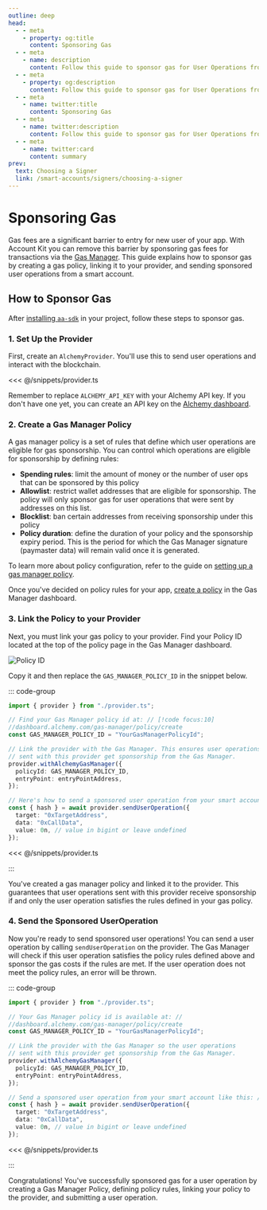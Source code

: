 ```yaml
---
outline: deep
head:
  - - meta
    - property: og:title
      content: Sponsoring Gas
  - - meta
    - name: description
      content: Follow this guide to sponsor gas for User Operations from any ERC-4337 smart account. Account Kit is a vertically integrated stack for building apps that support ERC-4337.
  - - meta
    - property: og:description
      content: Follow this guide to sponsor gas for User Operations from any ERC-4337 smart account. Account Kit is a vertically integrated stack for building apps that support ERC-4337.
  - - meta
    - name: twitter:title
      content: Sponsoring Gas
  - - meta
    - name: twitter:description
      content: Follow this guide to sponsor gas for User Operations from any ERC-4337 smart account. Account Kit is a vertically integrated stack for building apps that support ERC-4337.
  - - meta
    - name: twitter:card
      content: summary
prev:
  text: Choosing a Signer
  link: /smart-accounts/signers/choosing-a-signer
---
```


# Sponsoring Gas

Gas fees are a significant barrier to entry for new user of your app. With Account Kit you can remove this barrier by sponsoring gas fees for transactions via the [Gas Manager](https://docs.alchemy.com/docs/gas-manager-services). This guide explains how to sponsor gas by creating a gas policy, linking it to your provider, and sending sponsored user operations from a smart account.

## How to Sponsor Gas

After [installing `aa-sdk`](/getting-started#install-the-packages) in your project, follow these steps to sponsor gas.

### 1. Set Up the Provider

First, create an `AlchemyProvider`. You'll use this to send user operations and interact with the blockchain.

<<< @/snippets/provider.ts

Remember to replace `ALCHEMY_API_KEY` with your Alchemy API key. If you don't have one yet, you can create an API key on the [Alchemy dashboard](https://dashboard.alchemy.com/).

### 2. Create a Gas Manager Policy

A gas manager policy is a set of rules that define which user operations are eligible for gas sponsorship. You can control which operations are eligible for sponsorship by defining rules:

- **Spending rules**: limit the amount of money or the number of user ops that can be sponsored by this policy
- **Allowlist**: restrict wallet addresses that are eligible for sponsorship. The policy will only sponsor gas for user operations that were sent by addresses on this list.
- **Blocklist**: ban certain addresses from receiving sponsorship under this policy
- **Policy duration**: define the duration of your policy and the sponsorship expiry period. This is the period for which the Gas Manager signature (paymaster data) will remain valid once it is generated.

To learn more about policy configuration, refer to the guide on [setting up a gas manager policy](https://docs.alchemy.com/docs/setup-a-gas-manager-policy).

Once you've decided on policy rules for your app, [create a policy](https://dashboard.alchemy.com/gas-manager/policy/create) in the Gas Manager dashboard.

### 3. Link the Policy to your Provider

Next, you must link your gas policy to your provider. Find your Policy ID located at the top of the policy page in the Gas Manager dashboard.

![Policy ID](/images/policy-id.png)

Copy it and then replace the `GAS_MANAGER_POLICY_ID` in the snippet below.

::: code-group

```ts [sponsor-gas.ts]
import { provider } from "./provider.ts";

// Find your Gas Manager policy id at: // [!code focus:10]
//dashboard.alchemy.com/gas-manager/policy/create
const GAS_MANAGER_POLICY_ID = "YourGasManagerPolicyId";

// Link the provider with the Gas Manager. This ensures user operations
// sent with this provider get sponsorship from the Gas Manager.
provider.withAlchemyGasManager({
  policyId: GAS_MANAGER_POLICY_ID,
  entryPoint: entryPointAddress,
});

// Here's how to send a sponsored user operation from your smart account:
const { hash } = await provider.sendUserOperation({
  target: "0xTargetAddress",
  data: "0xCallData",
  value: 0n, // value in bigint or leave undefined
});
```

<<< @/snippets/provider.ts

:::

You've created a gas manager policy and linked it to the provider. This guarantees that user operations sent with this provider receive sponsorship if and only the user operation satisfies the rules defined in your gas policy.

### 4. Send the Sponsored UserOperation

Now you're ready to send sponsored user operations! You can send a user operation by calling `sendUserOperation` on the provider. The Gas Manager will check if this user operation satisfies the policy rules defined above and sponsor the gas costs if the rules are met. If the user operation does not meet the policy rules, an error will be thrown.

::: code-group

```ts [sponsor-gas.ts]
import { provider } from "./provider.ts";

// Your Gas Manager policy id is available at: //
//dashboard.alchemy.com/gas-manager/policy/create
const GAS_MANAGER_POLICY_ID = "YourGasManagerPolicyId";

// Link the provider with the Gas Manager so the user operations
// sent with this provider get sponsorship from the Gas Manager.
provider.withAlchemyGasManager({
  policyId: GAS_MANAGER_POLICY_ID,
  entryPoint: entryPointAddress,
});

// Send a sponsored user operation from your smart account like this: // [!code focus:6]
const { hash } = await provider.sendUserOperation({
  target: "0xTargetAddress",
  data: "0xCallData",
  value: 0n, // value in bigint or leave undefined
});
```

<<< @/snippets/provider.ts

:::

Congratulations! You've successfully sponsored gas for a user operation by creating a Gas Manager Policy, defining policy rules, linking your policy to the provider, and submitting a user operation.
